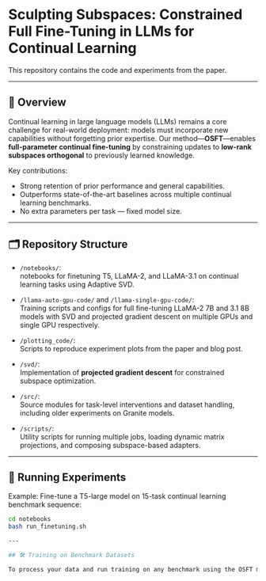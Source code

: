 # Sculpting Subspaces: Constrained Full Fine-Tuning in LLMs for Continual Learning

This repository contains the code and experiments from the paper.

---

## 🚀 Overview

Continual learning in large language models (LLMs) remains a core challenge for real-world deployment: models must incorporate new capabilities without forgetting prior expertise. Our method—**OSFT**—enables **full-parameter continual fine-tuning** by constraining updates to **low-rank subspaces orthogonal** to previously learned knowledge.

Key contributions:

- Strong retention of prior performance and general capabilities.
- Outperforms state-of-the-art baselines across multiple continual learning benchmarks.
- No extra parameters per task — fixed model size.

---

## 🗂️ Repository Structure

- `/notebooks/`:  
  notebooks for finetuning T5, LLaMA-2, and LLaMA-3.1 on continual learning tasks using Adaptive SVD.
  
- `/llama-auto-gpu-code/` and `/llama-single-gpu-code/`:  
  Training scripts and configs for full fine-tuning LLaMA-2 7B and 3.1 8B models with SVD and projected gradient descent on multiple GPUs and single GPU respectively.

- `/plotting_code/`:  
  Scripts to reproduce experiment plots from the paper and blog post.

- `/svd/`:  
  Implementation of **projected gradient descent** for constrained subspace optimization.

- `/src/`:  
  Source modules for task-level interventions and dataset handling, including older experiments on Granite models.

- `/scripts/`:  
  Utility scripts for running multiple jobs, loading dynamic matrix projections, and composing subspace-based adapters.

---

## 🧪 Running Experiments

Example: Fine-tune a T5-large model on 15-task continual learning benchmark sequence:

```bash
cd notebooks
bash run_finetuning.sh

---

## 🛠️ Training on Benchmark Datasets

To process your data and run training on any benchmark using the OSFT method with a lightweight and efficient trainer, see the [Mini Trainer README](./mini_trainer/README.md).
